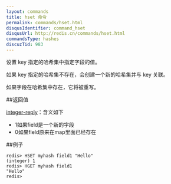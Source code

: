 ```yaml
---
layout: commands
title: hset 命令
permalink: commands/hset.html
disqusIdentifier: command_hset
disqusUrl: http://redis.cn/commands/hset.html
commandsType: hashes
discuzTid: 983
---
```


设置 key 指定的哈希集中指定字段的值。

如果 key 指定的哈希集不存在，会创建一个新的哈希集并与 key 关联。

如果字段在哈希集中存在，它将被重写。

##返回值

[integer-reply](/topics/protocol.html#integer-reply)：含义如下

- 1如果field是一个新的字段
- 0如果field原来在map里面已经存在

##例子

	redis> HSET myhash field1 "Hello"
	(integer) 1
	redis> HGET myhash field1
	"Hello"
	redis> 